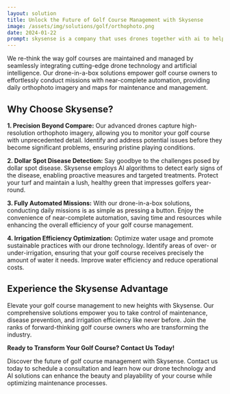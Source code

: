 ```yaml
---
layout: solution
title: Unlock the Future of Golf Course Management with Skysense
image: /assets/img/solutions/golf/orthophoto.png
date: 2024-01-22
prompt: skysense is a company that uses drones together with ai to help golf courses with providing daily orthophoto imagery, maps for maintenance and for management. we can provide drone-in-a-box solutions allowing golf course owners to conduct missions with near complete fully automation. the main plant disease that we help with is dollar spot disease. we can also provide help with irrigation efficiency. write a landing page for this.
---
```


We re-think the way golf courses are maintained and managed by seamlessly integrating cutting-edge drone technology and artificial intelligence. Our drone-in-a-box solutions empower golf course owners to effortlessly conduct missions with near-complete automation, providing daily orthophoto imagery and maps for maintenance and management.

## Why Choose Skysense?

**1. Precision Beyond Compare:**
Our advanced drones capture high-resolution orthophoto imagery, allowing you to monitor your golf course with unprecedented detail. Identify and address potential issues before they become significant problems, ensuring pristine playing conditions.

**2. Dollar Spot Disease Detection:**
Say goodbye to the challenges posed by dollar spot disease. Skysense employs AI algorithms to detect early signs of the disease, enabling proactive measures and targeted treatments. Protect your turf and maintain a lush, healthy green that impresses golfers year-round.

**3. Fully Automated Missions:**
With our drone-in-a-box solutions, conducting daily missions is as simple as pressing a button. Enjoy the convenience of near-complete automation, saving time and resources while enhancing the overall efficiency of your golf course management.

**4. Irrigation Efficiency Optimization:**
Optimize water usage and promote sustainable practices with our drone technology. Identify areas of over- or under-irrigation, ensuring that your golf course receives precisely the amount of water it needs. Improve water efficiency and reduce operational costs.

## Experience the Skysense Advantage

Elevate your golf course management to new heights with Skysense. Our comprehensive solutions empower you to take control of maintenance, disease prevention, and irrigation efficiency like never before. Join the ranks of forward-thinking golf course owners who are transforming the industry.

**Ready to Transform Your Golf Course? Contact Us Today!**

Discover the future of golf course management with Skysense. Contact us today to schedule a consultation and learn how our drone technology and AI solutions can enhance the beauty and playability of your course while optimizing maintenance processes.
